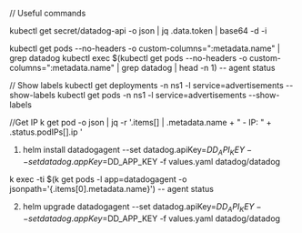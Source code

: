 // Useful commands


kubectl get secret/datadog-api -o json | jq .data.token | base64 -d -i

kubectl get pods --no-headers -o custom-columns=":metadata.name" | grep datadog
kubectl exec $(kubectl get pods --no-headers -o custom-columns=":metadata.name" | grep datadog | head -n 1) -- agent status


// Show labels
kubectl get deployments -n ns1 -l service=advertisements --show-labels
kubectl get pods -n ns1 -l service=advertisements --show-labels


//Get IP
k get pod -o json | jq -r '.items[] | .metadata.name + " - IP: " + .status.podIPs[].ip '


<!-- Helm -->

1) helm install datadogagent --set datadog.apiKey=$DD_API_KEY --set datadog.appKey=$DD_APP_KEY -f values.yaml datadog/datadog


k exec -ti $(k get pods -l app=datadogagent -o jsonpath='{.items[0].metadata.name}') -- agent status

2) helm upgrade datadogagent --set datadog.apiKey=$DD_API_KEY --set datadog.appKey=$DD_APP_KEY -f values.yaml datadog/datadog